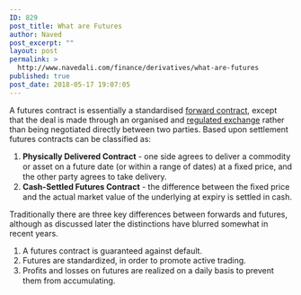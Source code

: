 ```yaml
---
ID: 829
post_title: What are Futures
author: Naved
post_excerpt: ""
layout: post
permalink: >
  http://www.navedali.com/finance/derivatives/what-are-futures
published: true
post_date: 2018-05-17 19:07:05
---
```

A futures contract is essentially a standardised <a href="http://www.navedali.com/finance/derivatives/what-are-forwards">forward contract</a>, except that the deal is made through an organised and <a href="https://en.wikipedia.org/wiki/Futures_exchange">regulated exchange</a> rather than being negotiated directly between two parties. Based upon settlement futures contracts can be classified as:
<ol>
	<li><strong>Physically Delivered Contract</strong> - one side agrees to deliver a commodity or asset on a future date (or within a range of dates) at a ﬁxed price, and the other party agrees to take delivery.</li>
	<li><strong>Cash-Settled Futures Contract</strong> - the difference between the ﬁxed price and the actual market value of the underlying at expiry is settled in cash.</li>
</ol>
Traditionally there are three key differences between forwards and futures, although as discussed later the distinctions have blurred somewhat in recent years.
<ol>
	<li>A futures contract is guaranteed against default.</li>
	<li>Futures are standardized, in order to promote active trading.</li>
	<li>Proﬁts and losses on futures are realized on a daily basis to prevent them from accumulating.</li>
</ol>